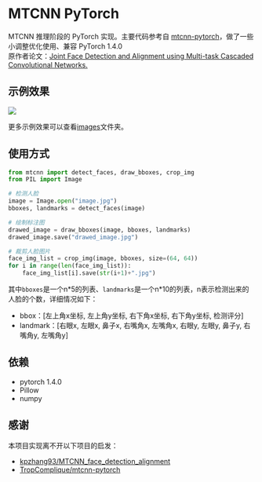 # MTCNN PyTorch

MTCNN 推理阶段的 PyTorch 实现。主要代码参考自 [mtcnn-pytorch](https://github.com/TropComplique/mtcnn-pytorch)，做了一些小调整优化使用、兼容 PyTorch 1.4.0  
原作者论文：[Joint Face Detection and Alignment using Multi-task Cascaded Convolutional Networks.](https://arxiv.org/abs/1604.02878)

## 示例效果

![](https://raw.githubusercontent.com/xirikm/mtcnn-pytorch/master/images/example3_result.jpg)

更多示例效果可以查看[images](https://github.com/xirikm/mtcnn-pytorch/tree/master/images)文件夹。

## 使用方式

```python
from mtcnn import detect_faces, draw_bboxes, crop_img
from PIL import Image

# 检测人脸
image = Image.open("image.jpg")
bboxes, landmarks = detect_faces(image)

# 绘制标注图
drawed_image = draw_bboxes(image, bboxes, landmarks)
drawed_image.save("drawed_image.jpg")

# 裁剪人脸图片
face_img_list = crop_img(image, bboxes, size=(64, 64))
for i in range(len(face_img_list)):
    face_img_list[i].save(str(i+1)+".jpg")
```

其中`bboxes`是一个n\*5的列表、`landmarks`是一个n\*10的列表，n表示检测出来的人脸的个数，详细情况如下：

- bbox：[左上角x坐标, 左上角y坐标, 右下角x坐标, 右下角y坐标, 检测评分]
- landmark：[右眼x, 左眼x, 鼻子x, 右嘴角x, 左嘴角x, 右眼y, 左眼y, 鼻子y, 右嘴角y, 左嘴角y]

## 依赖

- pytorch 1.4.0
- Pillow
- numpy

## 感谢

本项目实现离不开以下项目的启发：

- [kpzhang93/MTCNN_face_detection_alignment](https://github.com/kpzhang93/MTCNN_face_detection_alignment)
- [TropComplique/mtcnn-pytorch](https://github.com/TropComplique/mtcnn-pytorch)

